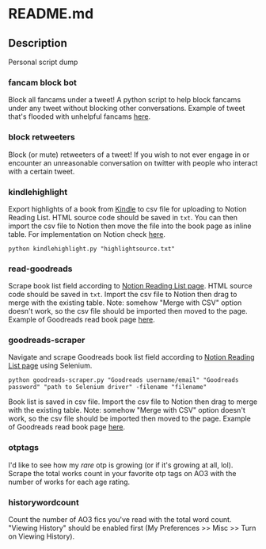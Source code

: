 # README.md

## Description
Personal script dump

### fancam block bot
Block all fancams under a tweet! A python script to help block fancams under any tweet without blocking other conversations. Example of tweet that's flooded with unhelpful fancams [here](https://twitter.com/hangyul_hourly/status/1306063969321271298).

### block retweeters
Block (or mute) retweeters of a tweet! If you wish to not ever engage in or encounter an unreasonable conversation on twitter with people who interact with a certain tweet.

### kindlehighlight
Export highlights of a book from [Kindle](https://read.amazon.com/notebook) to csv file for uploading to Notion Reading List. HTML source code should be saved in `txt`. You can then import the csv file to Notion then move the file into the book page as inline table. For implementation on Notion check [here](https://www.notion.so/azukacchi/Reading-List-35ae3495610e4721a6d331cbda063c18).
```
python kindlehighlight.py "highlightsource.txt"
```

### read-goodreads
Scrape book list field according to [Notion Reading List page](https://www.notion.so/azukacchi/Reading-List-35ae3495610e4721a6d331cbda063c18). HTML source code should be saved in `txt`. Import the csv file to Notion then drag to merge with the existing table. Note: somehow "Merge with CSV" option doesn't work, so the csv file should be imported then moved to the page. Example of Goodreads read book page [here](https://www.goodreads.com/review/list/4240208-azka-nur-afifah?ref=nav_mybooks&sort=date_read).

### goodreads-scraper
Navigate and scrape Goodreads book list field according to [Notion Reading List page](https://www.notion.so/azukacchi/Reading-List-35ae3495610e4721a6d331cbda063c18) using Selenium.
```
python goodreads-scraper.py "Goodreads username/email" "Goodreads password" "path to Selenium driver" -filename "filename"
```
Book list is saved in csv file. Import the csv file to Notion then drag to merge with the existing table. Note: somehow "Merge with CSV" option doesn't work, so the csv file should be imported then moved to the page. Example of Goodreads read book page [here](https://www.goodreads.com/review/list/4240208-azka-nur-afifah?ref=nav_mybooks&sort=date_read).

### otptags
I'd like to see how my *rare* otp is growing (or if it's growing at all, lol). Scrape the total works count in your favorite otp tags on AO3 with the number of works for each age rating.

### historywordcount
Count the number of AO3 fics you've read with the total word count. "Viewing History" should be enabled first (My Preferences >> Misc >> Turn on Viewing History).
